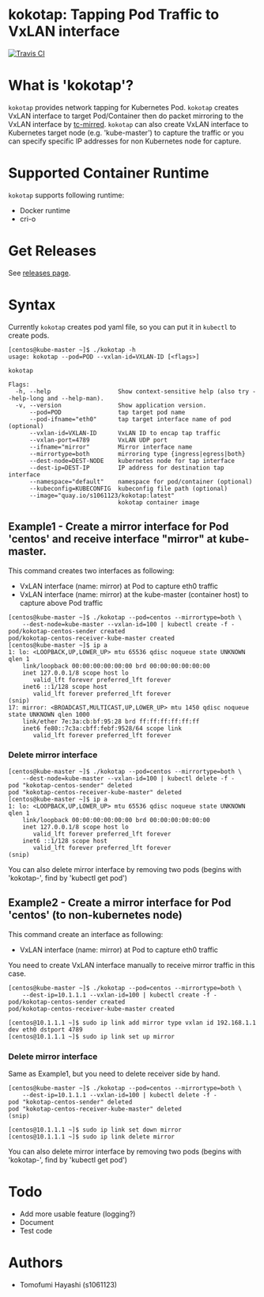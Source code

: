 # kokotap: Tapping Pod Traffic to VxLAN interface
[![Travis CI](https://travis-ci.org/redhat-nfvpe/kokotap.svg?branch=master)](https://travis-ci.org/redhat-nfvpe/kokotap/builds)

# What is 'kokotap'?

`kokotap` provides network tapping for Kubernetes Pod. `kokotap` creates VxLAN interface to target Pod/Container then do packet mirroring to the VxLAN interface by [tc-mirred](http://man7.org/linux/man-pages/man8/tc-mirred.8.html). `kokotap` can also create VxLAN interface to Kubernetes target node (e.g. 'kube-master') to capture the traffic or you can specify specific IP addresses for non Kubernetes node for capture.

# Supported Container Runtime

`kokotap` supports following runtime:

- Docker runtime
- cri-o 

# Get Releases
See [releases page](https://github.com/redhat-nfvpe/kokotap/releases).

# Syntax

Currently `kokotap` creates pod yaml file, so you can put it in `kubectl` to create pods.

```
[centos@kube-master ~]$ ./kokotap -h
usage: kokotap --pod=POD --vxlan-id=VXLAN-ID [<flags>]

kokotap

Flags:
  -h, --help                   Show context-sensitive help (also try --help-long and --help-man).
  -v, --version                Show application version.
      --pod=POD                tap target pod name
      --pod-ifname="eth0"      tap target interface name of pod (optional)
      --vxlan-id=VXLAN-ID      VxLAN ID to encap tap traffic
      --vxlan-port=4789        VxLAN UDP port
      --ifname="mirror"        Mirror interface name
      --mirrortype=both        mirroring type {ingress|egress|both}
      --dest-node=DEST-NODE    kubernetes node for tap interface
      --dest-ip=DEST-IP        IP address for destination tap interface
      --namespace="default"    namespace for pod/container (optional)
      --kubeconfig=KUBECONFIG  kubeconfig file path (optional)
      --image="quay.io/s1061123/kokotap:latest"
                               kokotap container image
```

## Example1 - Create a mirror interface for Pod 'centos' and receive interface "mirror" at kube-master.

This command creates two interfaces as following:

- VxLAN interface (name: mirror) at Pod to capture eth0 traffic
- VxLAN interface (name: mirror) at the kube-master (container host) to capture above Pod traffic

```
[centos@kube-master ~]$ ./kokotap --pod=centos --mirrortype=both \
    --dest-node=kube-master --vxlan-id=100 | kubectl create -f -
pod/kokotap-centos-sender created
pod/kokotap-centos-receiver-kube-master created
[centos@kube-master ~]$ ip a
1: lo: <LOOPBACK,UP,LOWER_UP> mtu 65536 qdisc noqueue state UNKNOWN qlen 1
    link/loopback 00:00:00:00:00:00 brd 00:00:00:00:00:00
    inet 127.0.0.1/8 scope host lo
       valid_lft forever preferred_lft forever
    inet6 ::1/128 scope host 
       valid_lft forever preferred_lft forever
(snip)
17: mirror: <BROADCAST,MULTICAST,UP,LOWER_UP> mtu 1450 qdisc noqueue state UNKNOWN qlen 1000
    link/ether 7e:3a:cb:bf:95:28 brd ff:ff:ff:ff:ff:ff
    inet6 fe80::7c3a:cbff:febf:9528/64 scope link 
       valid_lft forever preferred_lft forever
```

### Delete mirror interface

```
[centos@kube-master ~]$ ./kokotap --pod=centos --mirrortype=both \
    --dest-node=kube-master --vxlan-id=100 | kubectl delete -f -
pod "kokotap-centos-sender" deleted
pod "kokotap-centos-receiver-kube-master" deleted
[centos@kube-master ~]$ ip a
1: lo: <LOOPBACK,UP,LOWER_UP> mtu 65536 qdisc noqueue state UNKNOWN qlen 1
    link/loopback 00:00:00:00:00:00 brd 00:00:00:00:00:00
    inet 127.0.0.1/8 scope host lo
       valid_lft forever preferred_lft forever
    inet6 ::1/128 scope host 
       valid_lft forever preferred_lft forever
(snip)
```

You can also delete mirror interface by removing two pods (begins with 'kokotap-', find by 'kubectl get pod')

## Example2 - Create a mirror interface for Pod 'centos' (to non-kubernetes node)

This command create an interface as following:

- VxLAN interface (name: mirror) at Pod to capture eth0 traffic

You need to create VxLAN interface manually to receive mirror traffic in this case.

```
[centos@kube-master ~]$ ./kokotap --pod=centos --mirrortype=both \
    --dest-ip=10.1.1.1 --vxlan-id=100 | kubectl create -f -
pod/kokotap-centos-sender created
pod/kokotap-centos-receiver-kube-master created
```

```
[centos@10.1.1.1 ~]$ sudo ip link add mirror type vxlan id 192.168.1.1 dev eth0 dstport 4789
[centos@10.1.1.1 ~]$ sudo ip link set up mirror
```

### Delete mirror interface

Same as Example1, but you need to delete receiver side by hand.

```
[centos@kube-master ~]$ ./kokotap --pod=centos --mirrortype=both \
    --dest-ip=10.1.1.1 --vxlan-id=100 | kubectl delete -f -
pod "kokotap-centos-sender" deleted
pod "kokotap-centos-receiver-kube-master" deleted
(snip)
```

```
[centos@10.1.1.1 ~]$ sudo ip link set down mirror
[centos@10.1.1.1 ~]$ sudo ip link delete mirror
```

You can also delete mirror interface by removing two pods (begins with 'kokotap-', find by 'kubectl get pod')

# Todo
- Add more usable feature (logging?)
- Document
- Test code

# Authors
- Tomofumi Hayashi (s1061123)
